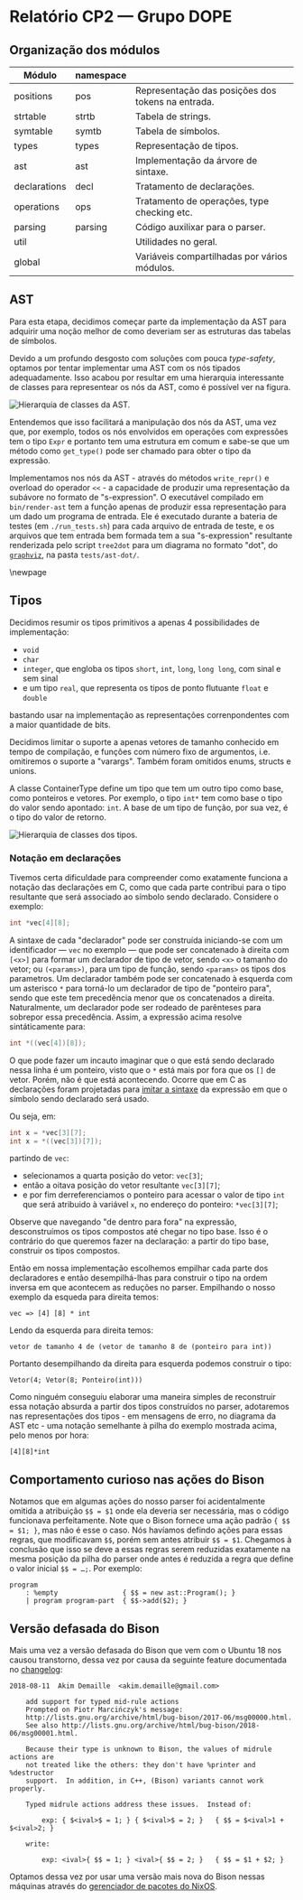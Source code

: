 # Relatório CP2 — Grupo DOPE

## Organização dos módulos

| Módulo       | namespace |                                                   |
| ------------ | --------- | ------------------------------------------------- |
| positions    | pos       | Representação das posições dos tokens na entrada. |
| strtable     | strtb     | Tabela de strings.                                |
| symtable     | symtb     | Tabela de símbolos.                               |
| types        | types     | Representação de tipos.                           |
| ast          | ast       | Implementação da árvore de sintaxe.               |
| declarations | decl      | Tratamento de declarações.                        |
| operations   | ops       | Tratamento de operações, type checking etc.       |
| parsing      | parsing   | Código auxilixar para o parser.                   |
| util         |           | Utilidades no geral.                              |
| global       |           | Variáveis compartilhadas por vários módulos.      |

## AST

Para esta etapa, decidimos começar parte da implementação da AST para adquirir
uma noção melhor de como deveriam ser as estruturas das tabelas de símbolos.

Devido a um profundo desgosto com soluções com pouca _type-safety_, optamos por
tentar implementar uma AST com os nós tipados adequadamente. Isso acabou por
resultar em uma hierarquia interessante de classes para representear os nós da
AST, como é possível ver na figura.

![Hierarquia de classes da AST.](./docs/inherit_graph_ast.svg)

Entendemos que isso facilitará a manipulação dos nós da AST, uma vez que, por
exemplo, todos os nós envolvidos em operações com expressões tem o tipo `Expr` e
portanto tem uma estrutura em comum e sabe-se que um método como `get_type()`
pode ser chamado para obter o tipo da expressão.

Implementamos nos nós da AST - através do métodos `write_repr()` e overload do
operador `<<` - a capacidade de produzir uma representação da subávore no
formato de "s-expression". O executável compilado em `bin/render-ast` tem a
função apenas de produzir essa representação para um dado um programa de
entrada. Ele é executado durante a bateria de testes (em `./run_tests.sh`) para
cada arquivo de entrada de teste, e os arquivos que tem entrada bem formada tem
a sua "s-expression" resultante renderizada pelo script `tree2dot` para um
diagrama no formato "dot", do [`graphviz`][graphviz], na pasta `tests/ast-dot/`.

[graphviz]: graphviz.org

\newpage

## Tipos

Decidimos resumir os tipos primitivos a apenas 4 possibilidades de
implementação:

- `void`
- `char`
- `integer`, que engloba os tipos `short`, `int`, `long`, `long long`, com sinal
  e sem sinal
- e um tipo `real`, que representa os tipos de ponto flutuante `float` e
  `double`

bastando usar na implementação as representações correnpondentes com a maior
quantidade de bits.

Decidimos limitar o suporte a apenas vetores de tamanho conhecido em tempo de
compilação, e funções com número fixo de argumentos, i.e. omitiremos o suporte a
"varargs". Também foram omitidos enums, structs e unions.

A classe ContainerType define um tipo que tem um outro tipo como base, como
ponteiros e vetores. Por exemplo, o tipo `int*` tem como base o tipo do valor
sendo apontado: `int`. A base de um tipo de função, por sua vez, é o tipo do
valor de retorno.

![Hierarquia de classes dos tipos.](./docs/inherit_graph_types.svg)

### Notação em declarações

Tivemos certa dificuldade para compreender como exatamente funciona a notação
das declarações em C, como que cada parte contribui para o tipo resultante que
será associado ao símbolo sendo declarado. Considere o exemplo:

```c
int *vec[4][8];
```

A sintaxe de cada "declarador" pode ser construída iniciando-se com um
identificador — `vec` no exemplo — que pode ser concatenado à direita com
`[<x>]` para formar um declarador de tipo de vetor, sendo `<x>` o tamanho do
vetor; ou `(<params>)`, para um tipo de função, sendo `<params>` os tipos
dos parametros. Um declarador também pode ser concatenado à esquerda com um
asterisco `*` para torná-lo um declarador de tipo de "ponteiro para", sendo que
este tem precedência menor que os concatenados a direita. Naturalmente, um
declarador pode ser rodeado de parênteses para sobrepor essa precedência. Assim,
a expressão acima resolve sintáticamente para:

```c
int *((vec[4])[8]);
```

O que pode fazer um incauto imaginar que o que está sendo declarado nessa linha
é um ponteiro, visto que o `*` está mais por fora que os `[]` de vetor. Porém,
não é que está acontecendo. Ocorre que em C as declarações foram projetadas para
[imitar a sintaxe][bad-pointers] da expressão em que o símbolo sendo declarado
será usado.

Ou seja, em:

```c
int x = *vec[3][7];
int x = *((vec[3])[7]);
```

partindo de `vec`:

- selecionamos a quarta posição do vetor: `vec[3]`;
- então a oitava posição do vetor resultante `vec[3][7]`;
- e por fim derreferenciamos o ponteiro para acessar o valor de tipo `int` que
  será atribuido à variável `x`, no endereço do ponteiro: `*vec[3][7]`;

Observe que navegando "de dentro para fora" na expressão, desconstruímos os
tipos compostos até chegar no tipo base. Isso é o contrário do que queremos
fazer na declaração: a partir do tipo base, construir os tipos compostos.

Então em nossa implementação escolhemos empilhar cada parte dos declaradores e
então desempilhá-lhas para construir o tipo na ordem inversa em que acontecem as
reduções no parser. Empilhando o nosso exemplo da esqueda para direita temos:

    vec => [4] [8] * int

Lendo da esquerda para direita temos:

    vetor de tamanho 4 de (vetor de tamanho 8 de (ponteiro para int))

Portanto desempilhando da direita para esquerda podemos construir o tipo:

    Vetor(4; Vetor(8; Ponteiro(int)))

Como ninguém conseguiu elaborar uma maneira simples de reconstruir essa notação
absurda a partir dos tipos construídos no parser, adotaremos nas representações
dos tipos - em mensagens de erro, no diagrama da AST etc - uma notação
semelhante à pilha do exemplo mostrada acima, pelo menos por hora:

    [4][8]*int

[bad-pointers]: https://www.quora.com/C-programming-language/Why-doesnt-C-use-better-notation-for-pointers
[c-del]: https://eigenstate.org/notes/c-decl
[spiral]: http://c-faq.com/decl/spiral.anderson.html
[so1]: https://stackoverflow.com/a/13592908/1967121
[so2]: https://stackoverflow.com/a/21300975/1967121

## Comportamento curioso nas ações do Bison

Notamos que em algumas ações do nosso parser foi acidentalmente omitida a
atribuição `$$ = $1` onde ela deveria ser necessária, mas o código funcionava
perfeitamente. Note que o Bison fornece uma ação padrão `{ $$ = $1; }`, mas não
é esse o caso. Nós havíamos defindo ações para essas regras, que modificavam
`$$`, porém sem antes atribuir `$$ = $1`. Chegamos à conclusão que isso se deve
a essas regras serem reduzidas exatamente na mesma posição da pilha do parser
onde antes é reduzida a regra que define o valor inicial `$$ = …;`. Por exemplo:

```
program
    : %empty                { $$ = new ast::Program(); }
    | program program-part  { $$->add($2); }
```

## Versão defasada do Bison

Mais uma vez a versão defasada do Bison que vem com o Ubuntu 18 nos causou
transtorno, dessa vez por causa da seguinte feature documentada no [changelog]:

```
2018-08-11  Akim Demaille  <akim.demaille@gmail.com>

	add support for typed mid-rule actions
	Prompted on Piotr Marcińczyk's message:
	http://lists.gnu.org/archive/html/bug-bison/2017-06/msg00000.html.
	See also http://lists.gnu.org/archive/html/bug-bison/2018-06/msg00001.html.

	Because their type is unknown to Bison, the values of midrule actions are
	not treated like the others: they don't have %printer and %destructor
	support.  In addition, in C++, (Bison) variants cannot work properly.

	Typed midrule actions address these issues.  Instead of:

	    exp: { $<ival>$ = 1; } { $<ival>$ = 2; }   { $$ = $<ival>1 + $<ival>2; }

	write:

	    exp: <ival>{ $$ = 1; } <ival>{ $$ = 2; }   { $$ = $1 + $2; }
```

Optamos dessa vez por usar uma versão mais nova do Bison nessas máquinas através
do [gerenciador de pacotes do NixOS][nix].

[changelog]: https://fossies.org/linux/bison/ChangeLog
[nix]: https://nixos.org/guides/install-nix.html
